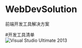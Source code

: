 # WebDevSolution
前端开发工具解决方案

#开发工具清单</br>
     ![Visual Studio Ultimate 2013](ed2k://|file|cn_visual_studio_ultimate_2013_with_update_5_x86_dvd_6816649.iso|5567336448|641555AD6472A98923B29CC5E371461E|/)
